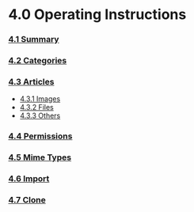 # 4.0 Operating Instructions


### [4.1 Summary](41operationsmd.md)
### [4.2 Categories](42operationsmd.md)
### [4.3 Articles](43operationsmd.md)
- [4.3.1 Images](431operations.md)
- [4.3.2 Files](432operations.md)
- [4.3.3 Others](433operations.md)
 
### [4.4 Permissions](44operationsmd.md)
### [4.5 Mime Types](45operations.md)
### [4.6 Import](46operationsmd.md)
### [4.7 Clone](47operationsmd.md)


